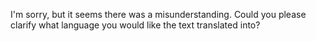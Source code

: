 I'm sorry, but it seems there was a misunderstanding. Could you please clarify what language you would like the text translated into?